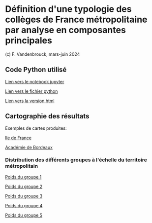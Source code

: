 # Définition d'une typologie des collèges de France métropolitaine par analyse en composantes principales

(c) F. Vandenbrouck, mars-juin 2024

## Code Python utilisé

[Lien vers le notebook jupyter](ACPCLGFRA0624.ipynb)

[Lien vers le fichier python](ACPCLGFRA0624.py)

[Lien vers la version html](ACPCLGFRA0624.html)



## Cartographie des résultats 

Exemples de cartes produites:

[Ile de France](carteCLG4IDF.html)

[Académie de Bordeaux](carteCLG4BORDEAUX.html)

### Distribution des différents groupes à l'échelle du territoire métropolitain

[Poids du groupe 1](carte4GPE1.html)

[Poids du groupe 2](carte4GPE2.html)

[Poids du groupe 3](carte4GPE3.html)

[Poids du groupe 4](carte4GPE4.html)

[Poids du groupe 5](carte4GPE5.html)


